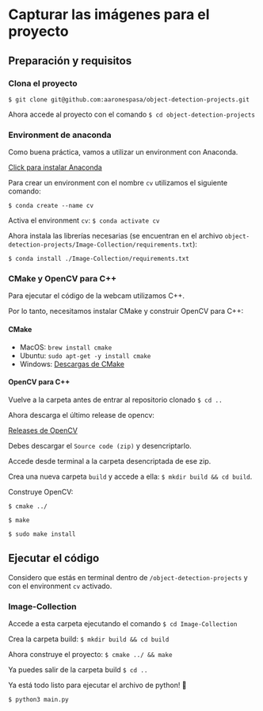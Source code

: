 # Capturar las imágenes para el proyecto
## Preparación y requisitos
### Clona el proyecto

`$ git clone git@github.com:aaronespasa/object-detection-projects.git`

Ahora accede al proyecto con el comando `$ cd object-detection-projects`

### Environment de anaconda
Como buena práctica, vamos a utilizar un environment con Anaconda.

[Click para instalar Anaconda](https://www.anaconda.com/products/individual)

Para crear un environment con el nombre `cv` utilizamos el siguiente comando:

`$ conda create --name cv`

Activa el environment `cv`: `$ conda activate cv`

Ahora instala las librerías necesarias (se encuentran en el archivo `object-detection-projects/Image-Collection/requirements.txt`):

`$ conda install ./Image-Collection/requirements.txt`

### CMake y OpenCV para C++
Para ejecutar el código de la webcam utilizamos C++.

Por lo tanto, necesitamos instalar CMake y construir OpenCV para C++:

#### CMake
- MacOS: `brew install cmake`
- Ubuntu: `sudo apt-get -y install cmake`
- Windows: [Descargas de CMake](https://cmake.org/download/)

#### OpenCV para C++
Vuelve a la carpeta antes de entrar al repositorio clonado `$ cd ..`

Ahora descarga el último release de opencv:

[Releases de OpenCV](https://github.com/opencv/opencv/releases)

Debes descargar el `Source code (zip)` y desencriptarlo.

Accede desde terminal a la carpeta desencriptada de ese zip.

Crea una nueva carpeta `build` y accede a ella: `$ mkdir build && cd build`.

Construye OpenCV:

`$ cmake ../`

`$ make`

`$ sudo make install`

## Ejecutar el código
Considero que estás en terminal dentro de `/object-detection-projects` y con el environment `cv` activado.
### Image-Collection
Accede a esta carpeta ejecutando el comando `$ cd Image-Collection`

Crea la carpeta build: `$ mkdir build && cd build`

Ahora construye el proyecto: `$ cmake ../ && make`

Ya puedes salir de la carpeta build `$ cd ..`

Ya está todo listo para ejecutar el archivo de python! 🎉

`$ python3 main.py`
